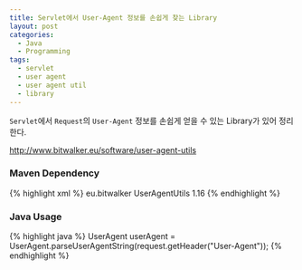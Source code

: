 ```yaml
---
title: Servlet에서 User-Agent 정보를 손쉽게 찾는 Library
layout: post
categories:
  - Java
  - Programming
tags:
  - servlet
  - user agent
  - user agent util
  - library
---
```


`Servlet`에서 `Request`의 `User-Agent` 정보를 손쉽게 얻을 수 있는 Library가 있어 정리한다.

http://www.bitwalker.eu/software/user-agent-utils

### Maven Dependency

{% highlight xml %}
<dependency>
   <groupId>eu.bitwalker</groupId>
   <artifactId>UserAgentUtils</artifactId>
   <version>1.16</version>
</dependency>
{% endhighlight %}

### Java Usage

{% highlight java %}
UserAgent userAgent = UserAgent.parseUserAgentString(request.getHeader("User-Agent"));
{% endhighlight %}